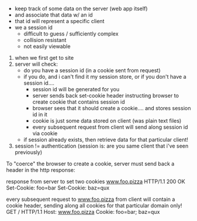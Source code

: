 * keep track of some data on the server (web app itself)
* and associate that data w/ an id
* that id will represent a specific client
* we a session id
	* difficult to guess / sufficiently complex
	* collision resistant
	* not easily viewable

1. when we first get to site
2. server will check:
	* do you have a session id (in a cookie sent from request)
	* if you do, and i can't find it my session store, or if you don't have a session id....
		* session id will be generated for you
		* server sends back set-cookie header instructing browser to create cookie that contains session id 
		* browser sees that it should create a cookie.... and stores session id in it
		* cookie is just some data stored on client (was plain text files)
		* every subsequent request from client will send along session id via cookie
	* if session already exists, then retrieve data for that particular client!
3. session != authentication (session is: are you same client that i've seen previously)



To "coerce" the browser to create a cookie, server must send back a header in the http response:

response from server to set two cookies
www.foo.pizza
HTTP/1.1 200 OK
Set-Cookie: foo=bar
Set-Cookie: baz=qux


every subsequent request to www.foo.pizza from client will contain a cookie header, sending along all cookies for that particular domain only!
GET / HTTP/1.1
Host: www.foo.pizza
Cookie: foo=bar; baz=qux














































